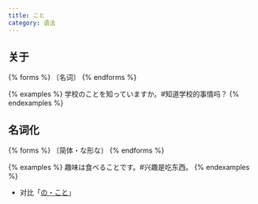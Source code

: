```yaml
---
title: こと
category: 语法
---
```


## 关于

{% forms %}
〔名词〕
{% endforms %}

{% examples %}
学校のことを知っていますか。#知道学校的事情吗？
{% endexamples %}

## 名词化

{% forms %}
〔简体・な形な〕
{% endforms %}

{% examples %}
趣味は食べることです。#兴趣是吃东西。
{% endexamples %}

- 对比「[の・こと](/grammar-diff/no-koto#名词化)」
